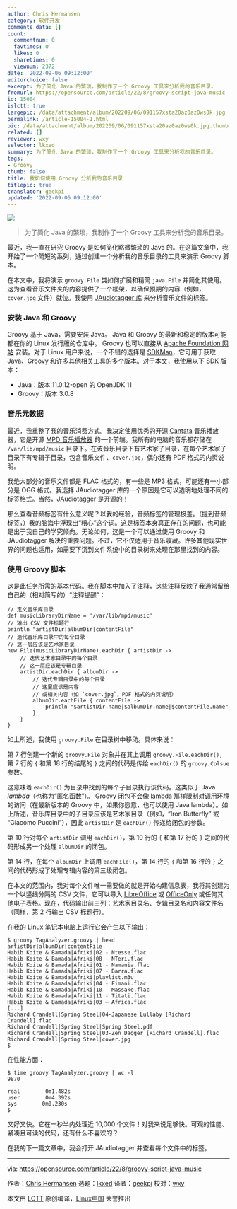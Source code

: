 ```yaml
---
author: Chris Hermansen
category: 软件开发
comments_data: []
count:
  commentnum: 0
  favtimes: 0
  likes: 0
  sharetimes: 0
  viewnum: 2372
date: '2022-09-06 09:12:00'
editorchoice: false
excerpt: 为了简化 Java 的繁琐，我制作了一个 Groovy 工具来分析我的音乐目录。
fromurl: https://opensource.com/article/22/8/groovy-script-java-music
id: 15004
islctt: true
largepic: /data/attachment/album/202209/06/091157xsta20az0az0ws0k.jpg
permalink: /article-15004-1.html
pic: /data/attachment/album/202209/06/091157xsta20az0az0ws0k.jpg.thumb.jpg
related: []
reviewer: wxy
selector: lkxed
summary: 为了简化 Java 的繁琐，我制作了一个 Groovy 工具来分析我的音乐目录。
tags:
- Groovy
thumb: false
title: 我如何使用 Groovy 分析我的音乐目录
titlepic: true
translator: geekpi
updated: '2022-09-06 09:12:00'
---
```


![](/data/attachment/album/202209/06/091157xsta20az0az0ws0k.jpg)



> 
> 为了简化 Java 的繁琐，我制作了一个 Groovy 工具来分析我的音乐目录。
> 
> 
> 


最近，我一直在研究 Groovy 是如何简化略微繁琐的 Java 的。在这篇文章中，我开始了一个简短的系列，通过创建一个分析我的音乐目录的工具来演示 Groovy 脚本。


在本文中，我将演示 `groovy.File` 类如何扩展和精简 `java.File` 并简化其使用。这为查看音乐文件夹的内容提供了一个框架，以确保预期的内容（例如，`cover.jpg` 文件）就位。我使用 [JAudiotagger 库](http://www.jthink.net/jaudiotagger/examples_read.jsp) 来分析音乐文件的标签。


### 安装 Java 和 Groovy


Groovy 基于 Java，需要安装 Java。 Java 和 Groovy 的最新和稳定的版本可能都在你的 Linux 发行版的仓库中。 Groovy 也可以直接从 [Apache Foundation 网站](https://groovy.apache.org/download.html) 安装。对于 Linux 用户来说，一个不错的选择是 [SDKMan](https://opensource.com/article/22/3/manage-java-versions-sdkman)，它可用于获取 Java、Groovy 和许多其他相关工具的多个版本。对于本文，我使用以下 SDK 版本：


* Java：版本 11.0.12-open 的 OpenJDK 11
* Groovy：版本 3.0.8


### 音乐元数据


最近，我重整了我的音乐消费方式。我决定使用优秀的开源 [Cantata](https://opensource.com/article/17/8/cantata-music-linux) 音乐播放器，它是开源 [MPD 音乐播放器](https://www.musicpd.org/) 的一个前端。我所有的电脑的音乐都存储在 `/var/lib/mpd/music` 目录下。在该音乐目录下有艺术家子目录，在每个艺术家子目录下有专辑子目录，包含音乐文件、`cover.jpg`，偶尔还有 PDF 格式的内页说明。


我绝大部分的音乐文件都是 FLAC 格式的，有一些是 MP3 格式，可能还有一小部分是 OGG 格式。我选择 JAudiotagger 库的一个原因是它可以透明地处理不同的标签格式。当然，JAudiotagger 是开源的！


那么查看音频标签有什么意义呢？以我的经验，音频标签的管理极差。（提到音频标签，）我的脑海中浮现出“粗心”这个词。这是标签本身真正存在的问题，也可能是出于我自己的学究倾向。无论如何，这是一个可以通过使用 Groovy 和 JAudiotagger 解决的重要问题。不过，它不仅适用于音乐收藏。许多其他现实世界的问题也适用，如需要下沉到文件系统中的目录树来处理在那里找到的内容。


### 使用 Groovy 脚本


这是此任务所需的基本代码。我在脚本中加入了注释，这些注释反映了我通常留给自己的（相对简写的）“注释提醒”：



```
// 定义音乐库目录
def musicLibraryDirName = '/var/lib/mpd/music'
// 输出 CSV 文件标题行
println "artistDir|albumDir|contentFile"
// 迭代音乐库目录中的每个目录
// 这一层应该是艺术家目录
new File(musicLibraryDirName).eachDir { artistDir ->
    // 迭代艺术家目录中的每个目录
    // 这一层应该是专辑目录
    artistDir.eachDir { albumDir ->
        // 迭代专辑目录中的每个目录
        // 这里应该是内容
        // 或相关内容（如 `cover.jpg`，PDF 格式的内页说明）
        albumDir.eachFile { contentFile ->
            println "$artistDir.name|$albumDir.name|$contentFile.name"
        }
    }
}

```

如上所述，我使用 `groovy.File` 在目录树中移动。具体来说：


第 7 行创建一个新的 `groovy.File` 对象并在其上调用 `groovy.File.eachDir()`，第 7 行的 `{` 和第 18 行的结尾的 `}` 之间的代码是传给 `eachDir()` 的 `groovy.Colsue` 参数。


这意味着 `eachDir()` 为目录中找到的每个子目录执行该代码。这类似于 Java *lambda*（也称为“匿名函数”）。 Groovy 闭包不会像 lambda 那样限制对调用环境的访问（在最新版本的 Groovy 中，如果你愿意，也可以使用 Java lambda）。如上所述，音乐库目录中的子目录应该是艺术家目录（例如，“Iron Butterfly” 或 “Giacomo Puccini”），因此 `artistDir` 是 `eachDir()` 传递给闭包的参数。


第 10 行对每个 `artistDir` 调用 `eachDir()`，第 10 行的 `{` 和第 17 行的 `}` 之间的代码形成另一个处理 `albumDir` 的闭包。


第 14 行，在每个 `albumDir` 上调用 `eachFile()`，第 14 行的 `{` 和第 16 行的 `}` 之间的代码形成了处理专辑内容的第三级闭包。


在本文的范围内，我对每个文件唯一需要做的就是开始构建信息表，我将其创建为一个以竖线分隔的 CSV 文件，它可以导入 [LibreOffice](https://opensource.com/tags/libreoffice) 或 [OfficeOnly](https://opensource.com/article/20/7/nextcloud) 或任何其他电子表格。现在，代码输出前三列：艺术家目录名、专辑目录名和内容文件名（同样，第 2 行输出 CSV 标题行）。


在我的 Linux 笔记本电脑上运行它会产生以下输出：



```
$ groovy TagAnalyzer.groovy | head
artistDir|albumDir|contentFile
Habib Koite & Bamada|Afriki|02 - Ntesse.flac
Habib Koite & Bamada|Afriki|08 - NTeri.flac
Habib Koite & Bamada|Afriki|01 - Namania.flac
Habib Koite & Bamada|Afriki|07 - Barra.flac
Habib Koite & Bamada|Afriki|playlist.m3u
Habib Koite & Bamada|Afriki|04 - Fimani.flac
Habib Koite & Bamada|Afriki|10 - Massake.flac
Habib Koite & Bamada|Afriki|11 - Titati.flac
Habib Koite & Bamada|Afriki|03 – Africa.flac
[...]
Richard Crandell|Spring Steel|04-Japanese Lullaby [Richard Crandell].flac
Richard Crandell|Spring Steel|Spring Steel.pdf
Richard Crandell|Spring Steel|03-Zen Dagger [Richard Crandell].flac
Richard Crandell|Spring Steel|cover.jpg
$

```

在性能方面：



```
$ time groovy TagAnalyzer.groovy | wc -l
9870

real        0m1.482s
user        0m4.392s
sys        0m0.230s
$

```

又好又快。它在一秒半内处理近 10,000 个文件！对我来说足够快。可观的性能、紧凑且可读的代码，还有什么不喜欢的？


在我的下一篇文章中，我会打开 JAudiotagger 并查看每个文件中的标签。




---


via: <https://opensource.com/article/22/8/groovy-script-java-music>


作者：[Chris Hermansen](https://opensource.com/users/clhermansen) 选题：[lkxed](https://github.com/lkxed) 译者：[geekpi](https://github.com/geekpi) 校对：[wxy](https://github.com/wxy)


本文由 [LCTT](https://github.com/LCTT/TranslateProject) 原创编译，[Linux中国](https://linux.cn/) 荣誉推出